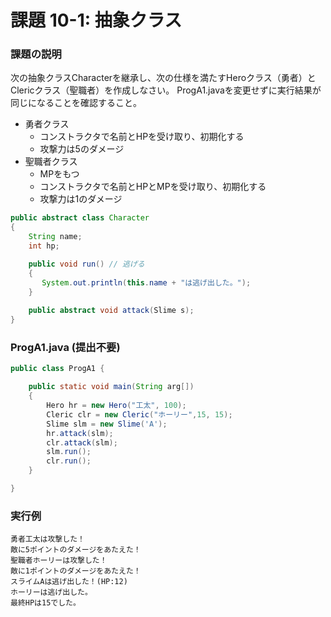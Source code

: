 # 課題 10-1: 抽象クラス

### 課題の説明
次の抽象クラスCharacterを継承し、次の仕様を満たすHeroクラス（勇者）とClericクラス（聖職者）を作成しなさい。
ProgA1.javaを変更せずに実行結果が同じになることを確認すること。

- 勇者クラス
  - コンストラクタで名前とHPを受け取り、初期化する
  - 攻撃力は5のダメージ
- 聖職者クラス
  - MPをもつ
  - コンストラクタで名前とHPとMPを受け取り、初期化する
  - 攻撃力は1のダメージ


```java
public abstract class Character
{
    String name;
    int hp;

    public void run() // 逃げる
    {
       System.out.println(this.name + "は逃げ出した。");
    }
    
    public abstract void attack(Slime s);
}
```


### ProgA1.java (提出不要)
```java
public class ProgA1 {

    public static void main(String arg[])
    {
        Hero hr = new Hero("工太", 100);
        Cleric clr = new Cleric("ホーリー",15, 15);
        Slime slm = new Slime('A');
        hr.attack(slm);
        clr.attack(slm);
        slm.run();
        clr.run();
    }

}
```

### 実行例
```
勇者工太は攻撃した！
敵に5ポイントのダメージをあたえた！
聖職者ホーリーは攻撃した！
敵に1ポイントのダメージをあたえた！
スライムAは逃げ出した！(HP:12)
ホーリーは逃げ出した。
最終HPは15でした。
```
